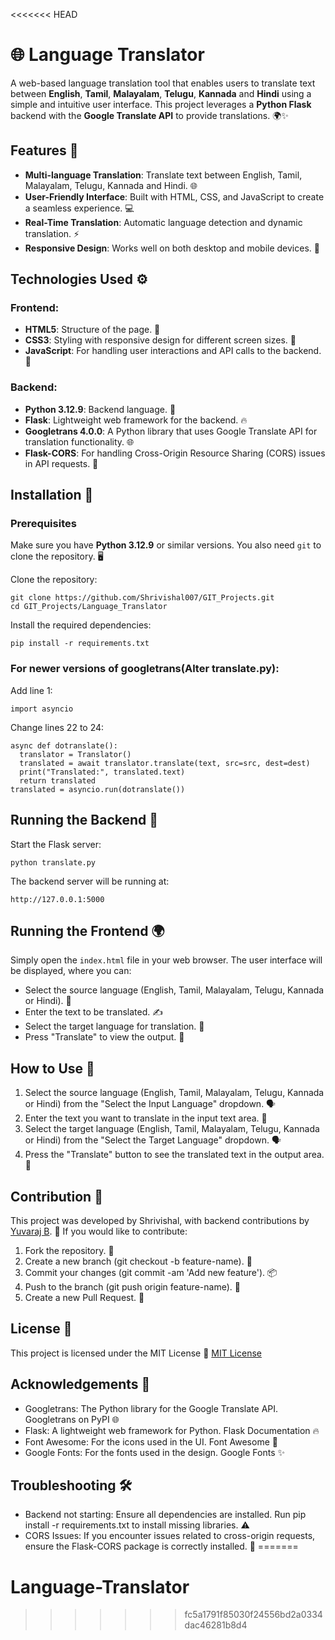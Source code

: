 <<<<<<< HEAD
# 🌐 Language Translator

A web-based language translation tool that enables users to translate text between **English**, **Tamil**,  **Malayalam**, **Telugu**, **Kannada** and **Hindi** using a simple and intuitive user interface. This project leverages a **Python Flask** backend with the **Google Translate API** to provide translations. 🌍✨

## Features 🔑

- **Multi-language Translation**: Translate text between English, Tamil, Malayalam, Telugu, Kannada and Hindi. 🌐
- **User-Friendly Interface**: Built with HTML, CSS, and JavaScript to create a seamless experience. 💻
- **Real-Time Translation**: Automatic language detection and dynamic translation. ⚡
- **Responsive Design**: Works well on both desktop and mobile devices. 📱

## Technologies Used ⚙️

### Frontend:
- **HTML5**: Structure of the page. 📑
- **CSS3**: Styling with responsive design for different screen sizes. 🎨
- **JavaScript**: For handling user interactions and API calls to the backend. 📡

### Backend:
- **Python 3.12.9**: Backend language. 🐍
- **Flask**: Lightweight web framework for the backend. 🔥
- **Googletrans 4.0.0**: A Python library that uses Google Translate API for translation functionality. 🌐
- **Flask-CORS**: For handling Cross-Origin Resource Sharing (CORS) issues in API requests. 🔄

## Installation 💾

### Prerequisites
Make sure you have **Python 3.12.9** or similar versions. You also need `git` to clone the repository. 🖥️

Clone the repository:
```
git clone https://github.com/Shrivishal007/GIT_Projects.git
cd GIT_Projects/Language_Translator
```

Install the required dependencies:
```
pip install -r requirements.txt
```
### For newer versions of googletrans(Alter translate.py):
Add line 1:
```
import asyncio
```
Change lines 22 to 24:
```
async def dotranslate():
  translator = Translator()
  translated = await translator.translate(text, src=src, dest=dest)
  print("Translated:", translated.text)
  return translated
translated = asyncio.run(dotranslate())
```

## Running the Backend 🚀

Start the Flask server:
```
python translate.py
```

The backend server will be running at:
```
http://127.0.0.1:5000
```

## Running the Frontend 🌍

Simply open the `index.html` file in your web browser. The user interface will be displayed, where you can:
- Select the source language (English, Tamil, Malayalam, Telugu, Kannada or Hindi). 🔄
- Enter the text to be translated. ✍️
- Select the target language for translation. 🔄
- Press "Translate" to view the output. 🚀

## How to Use 📖

1. Select the source language (English, Tamil, Malayalam, Telugu, Kannada or Hindi) from the "Select the Input Language" dropdown. 🗣️
2. Enter the text you want to translate in the input text area. 📝
3. Select the target language (English, Tamil, Malayalam, Telugu, Kannada or Hindi) from the "Select the Target Language" dropdown. 🗣️
4. Press the "Translate" button to see the translated text in the output area. 🔄

## Contribution 🤝

This project was developed by Shrivishal, with backend contributions by [Yuvaraj B](https://github.com/yuvii-b). 🙌
If you would like to contribute:
1. Fork the repository. 🍴
2. Create a new branch (git checkout -b feature-name). 🌱
3. Commit your changes (git commit -am 'Add new feature'). 📦
4. Push to the branch (git push origin feature-name). 🚀
5. Create a new Pull Request. 🔄

## License 📜

This project is licensed under the MIT License 📜
[MIT License](LICENSE)

## Acknowledgements 🙏

- Googletrans: The Python library for the Google Translate API. Googletrans on PyPI 🌐
- Flask: A lightweight web framework for Python. Flask Documentation 🔥
- Font Awesome: For the icons used in the UI. Font Awesome 🎨
- Google Fonts: For the fonts used in the design. Google Fonts ✨

## Troubleshooting 🛠️

- Backend not starting: Ensure all dependencies are installed. Run pip install -r requirements.txt to install missing libraries. ⚠️
- CORS Issues: If you encounter issues related to cross-origin requests, ensure the Flask-CORS package is correctly installed. 🔄
=======
# Language-Translator
>>>>>>> fc5a1791f85030f24556bd2a0334dac46281b8d4

